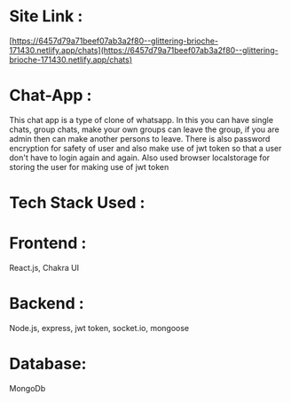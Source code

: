 # Site Link : 
[https://6457d79a71beef07ab3a2f80--glittering-brioche-171430.netlify.app/chats](https://6457d79a71beef07ab3a2f80--glittering-brioche-171430.netlify.app/chats)


# Chat-App : 
This chat app is a type of clone of whatsapp. In this you can have single chats, group chats, make your own groups can leave the group, if you are admin then can make another persons to leave.
There is also password encryption for safety of user and also make use of jwt token so that a user don't have to login again and again. Also used browser localstorage for storing the user for making use of jwt token

# Tech Stack Used :

# Frontend : 
React.js, Chakra UI

# Backend : 
Node.js, express, jwt token, socket.io, mongoose

# Database:
MongoDb

